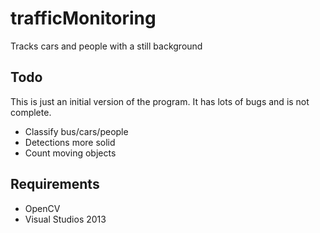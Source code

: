 # trafficMonitoring
Tracks cars and people with a still background

## Todo
This is just an initial version of the program. It has lots of bugs and is not complete. 
- Classify bus/cars/people
- Detections more solid
- Count moving objects

## Requirements
- OpenCV
- Visual Studios 2013

